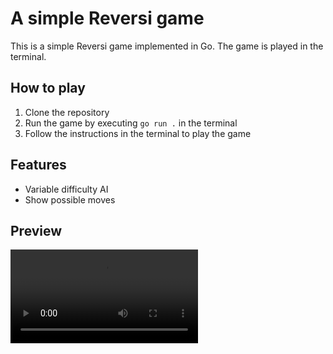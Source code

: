 # A simple Reversi game
This is a simple Reversi game implemented in Go. The game is played in the terminal.

## How to play
1. Clone the repository
2. Run the game by executing `go run .` in the terminal
3. Follow the instructions in the terminal to play the game

## Features
- Variable difficulty AI
- Show possible moves

## Preview
![](./assets/preview.mp4)
